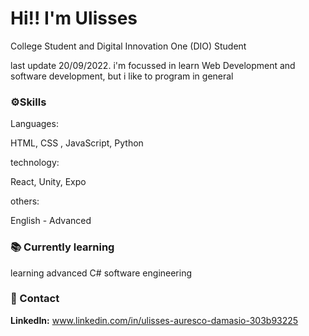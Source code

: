 # Hi!! I'm Ulisses 

College Student and Digital Innovation One (DIO) Student

last update 20/09/2022.
i'm focussed in learn Web Development and software development, but i like to program in general

### :gear:Skills
Languages:

HTML, CSS , JavaScript, Python

technology:

React, Unity, Expo

others:

English - Advanced

### :books: Currently learning

learning advanced C# 
software engineering

### :handshake: Contact

**LinkedIn:** www.linkedin.com/in/ulisses-auresco-damasio-303b93225

